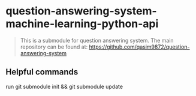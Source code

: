 # question-answering-system-machine-learning-python-api

> This is a submodule for question answering system. The main repository can be found at: https://github.com/qasim9872/question-answering-system  

## Helpful commands
run git submodule init && git submodule update
